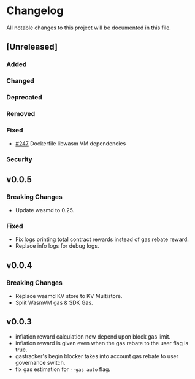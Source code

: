# Changelog

All notable changes to this project will be documented in this file.

## [Unreleased]

### Added 

### Changed 

### Deprecated

### Removed 

### Fixed

- [#247](https://github.com/archway-network/archway/pull/247) Dockerfile libwasm VM dependencies

### Security


## v0.0.5

### Breaking Changes
- Update wasmd to 0.25.

### Fixed
- Fix logs printing total contract rewards instead of gas rebate reward.
- Replace info logs for debug logs.

## v0.0.4

### Breaking Changes
- Replace wasmd KV store to KV Multistore.
- Split WasmVM gas & SDK Gas.

## v0.0.3
- inflation reward calculation now depend upon block gas limit.
- inflation reward is given even when the gas rebate to the user flag is true.
- gastracker's begin blocker takes into account gas rebate to user governance switch.
- fix gas estimation for `--gas auto` flag.

